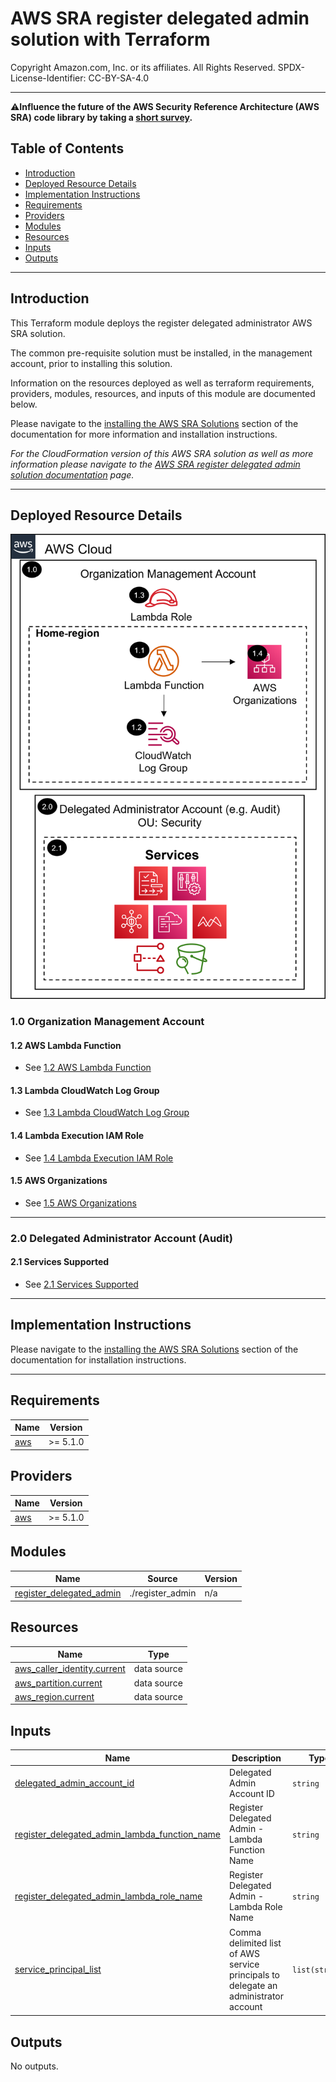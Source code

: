 # AWS SRA register delegated admin solution with Terraform<!-- omit in toc -->
<!-- markdownlint-disable MD033 -->

Copyright Amazon.com, Inc. or its affiliates. All Rights Reserved. SPDX-License-Identifier: CC-BY-SA-4.0

---

⚠️**Influence the future of the AWS Security Reference Architecture (AWS SRA) code library by taking a [short survey](https://amazonmr.au1.qualtrics.com/jfe/form/SV_9oFz0p67iCw3obk).**

## <!-- omit in toc -->

## Table of Contents<!-- omit in toc -->

- [Introduction](#introduction)
- [Deployed Resource Details](#deployed-resource-details)
- [Implementation Instructions](#implementation-instructions)
- [Requirements](#requirements)
- [Providers](#providers)
- [Modules](#modules)
- [Resources](#resources)
- [Inputs](#inputs)
- [Outputs](#outputs)

---

## Introduction

This Terraform module deploys the register delegated administrator AWS SRA solution.  

The common pre-requisite solution must be installed, in the management account, prior to installing this solution.

Information on the resources deployed as well as terraform requirements, providers, modules, resources, and inputs of this module are documented below.

Please navigate to the [installing the AWS SRA Solutions](./../../README.md#installing-the-aws-sra-solutions) section of the documentation for more information and installation instructions.

*For the CloudFormation version of this AWS SRA solution as well as more information please navigate to the [AWS SRA register delegated admin solution documentation](./../../../solutions/common/common_register_delegated_administrator/README.md) page.*

---

## Deployed Resource Details

![Architecture](./../../../solutions/common/common_register_delegated_administrator/documentation/sra-common-register-delegated-administrator-terraform.png)

### 1.0 Organization Management Account<!-- omit in toc -->

#### 1.2 AWS Lambda Function<!-- omit in toc -->

- See [1.2 AWS Lambda Function](#./../../../solutions/common/common_register_delegated_administrator/README.md12-aws-lambda-function)

#### 1.3 Lambda CloudWatch Log Group<!-- omit in toc -->

- See [1.3 Lambda CloudWatch Log Group](#./../../../solutions/common/common_register_delegated_administrator/README.md13-lambda-cloudwatch-log-group)

#### 1.4 Lambda Execution IAM Role<!-- omit in toc -->

- See [1.4 Lambda Execution IAM Role](#./../../../solutions/common/common_register_delegated_administrator/README.md14-lambda-execution-iam-role)

#### 1.5 AWS Organizations<!-- omit in toc -->

- See [1.5 AWS Organizations](#./../../../solutions/common/common_register_delegated_administrator/README.md15-aws-organizations)

---

### 2.0 Delegated Administrator Account (Audit)<!-- omit in toc -->

#### 2.1 Services Supported<!-- omit in toc -->

- See [2.1 Services Supported](#./../../../solutions/common/common_register_delegated_administrator/README.md21-services-supported)

---

## Implementation Instructions

Please navigate to the [installing the AWS SRA Solutions](./../../README.md#installing-the-aws-sra-solutions) section of the documentation for installation instructions.

---
<!-- BEGIN_TF_DOCS -->
## Requirements

| Name | Version |
|------|---------|
| <a name="requirement_aws"></a> [aws](#requirement\_aws) | >= 5.1.0 |

## Providers

| Name | Version |
|------|---------|
| <a name="provider_aws"></a> [aws](#provider\_aws) | >= 5.1.0 |

## Modules

| Name | Source | Version |
|------|--------|---------|
| <a name="module_register_delegated_admin"></a> [register\_delegated\_admin](#module\_register\_delegated\_admin) | ./register_admin | n/a |

## Resources

| Name | Type |
|------|------|
| [aws_caller_identity.current](https://registry.terraform.io/providers/hashicorp/aws/latest/docs/data-sources/caller_identity) | data source |
| [aws_partition.current](https://registry.terraform.io/providers/hashicorp/aws/latest/docs/data-sources/partition) | data source |
| [aws_region.current](https://registry.terraform.io/providers/hashicorp/aws/latest/docs/data-sources/region) | data source |

## Inputs

| Name | Description | Type | Default | Required |
|------|-------------|------|---------|:--------:|
| <a name="input_delegated_admin_account_id"></a> [delegated\_admin\_account\_id](#input\_delegated\_admin\_account\_id) | Delegated Admin Account ID | `string` | n/a | yes |
| <a name="input_register_delegated_admin_lambda_function_name"></a> [register\_delegated\_admin\_lambda\_function\_name](#input\_register\_delegated\_admin\_lambda\_function\_name) | Register Delegated Admin - Lambda Function Name | `string` | `"sra-common-register-delegated-admin"` | no |
| <a name="input_register_delegated_admin_lambda_role_name"></a> [register\_delegated\_admin\_lambda\_role\_name](#input\_register\_delegated\_admin\_lambda\_role\_name) | Register Delegated Admin - Lambda Role Name | `string` | `"sra-common-register-delegated-admin-lambda"` | no |
| <a name="input_service_principal_list"></a> [service\_principal\_list](#input\_service\_principal\_list) | Comma delimited list of AWS service principals to delegate an administrator account | `list(string)` | <pre>[<br>  "access-analyzer.amazonaws.com",<br>  "config-multiaccountsetup.amazonaws.com",<br>  "config.amazonaws.com"<br>]</pre> | no |

## Outputs

No outputs.
<!-- END_TF_DOCS -->